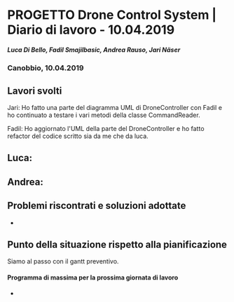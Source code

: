 # PROGETTO Drone Control System | Diario di lavoro - 10.04.2019
##### Luca Di Bello, Fadil Smajilbasic, Andrea Rauso, Jari Näser
### Canobbio, 10.04.2019

## Lavori svolti

Jari:
Ho fatto una parte del diagramma UML di DroneController con Fadil e ho continuato a testare i vari metodi della classe CommandReader.

Fadil:
Ho aggiornato l'UML della parte del DroneController e ho fatto refactor del codice scritto sia da me che da luca.

Luca:
-

Andrea:
-

## Problemi riscontrati e soluzioni adottate
-

## Punto della situazione rispetto alla pianificazione
Siamo al passo con il gantt preventivo.

#### Programma di massima per la prossima giornata di lavoro
-
